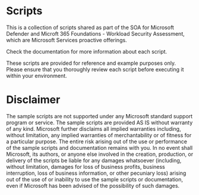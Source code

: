 # Scripts
This is a collection of scripts shared as part of the SOA for Microsoft Defender and Microft 365 Foundations - Workload Security Assessment, which are Microsoft Services proactive offerings.

Check the documentation for more information about each script.

These scripts are provided for reference and example purposes only. Please ensure that you thoroughly review each  script before executing it within your environment.

# Disclaimer
The sample scripts are not supported under any Microsoft standard support program or service. The sample scripts are provided AS IS without warranty of any kind. Microsoft further disclaims all implied warranties including, without limitation, any implied warranties of merchantability or of fitness for a particular purpose. The entire risk arising out of the use or performance of the sample scripts and documentation remains with you. In no event shall Microsoft, its authors, or anyone else involved in the creation, production, or delivery of the scripts be liable for any damages whatsoever (including, without limitation, damages for loss of business profits, business interruption, loss of business information, or other pecuniary loss) arising out of the use of or inability to use the sample scripts or documentation, even if Microsoft has been advised of the possibility of such damages.

